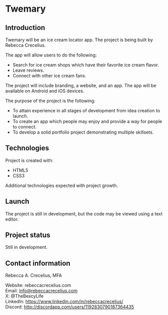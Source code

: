 # Twemary

## Introduction

Twemary will be an ice cream locator app. 
The project is being built by Rebecca Crecelius. 

The app will allow users to do the following:

* Search for ice cream shops which have their favorite ice cream flavor.
* Leave reviews.
* Connect with other ice cream fans.
   
The project will include branding, a website, and an app. The app will be available on Android and iOS devices. 

The purpose of the project is the following:

*  To attain experience in all stages of development from idea creation to launch.
*  To create an app which people may enjoy and provide a way for people to connect.
*  To develop a solid portfolio project demonstrating multiple skillsets.

## Technologies

Project is created with:

* HTML5
* CSS3

Additional technologies expected with project growth. 

## Launch

The project is still in development, but the code may be viewed using a text editor. 

## Project status

Still in development. 

## Contact information

Rebecca A. Crecelius, MFA

Website: rebeccacrecelius.com  
Email: info@rebeccacrecelius.com  
X: @TheBexcyLife  
LinkedIn: https://www.linkedin.com/in/rebeccacrecelius/  
Discord: http://discordapp.com/users/1192830790187364435
